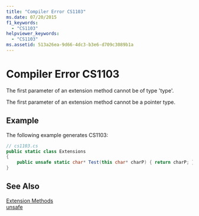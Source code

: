 ```yaml
---
title: "Compiler Error CS1103"
ms.date: 07/20/2015
f1_keywords: 
  - "CS1103"
helpviewer_keywords: 
  - "CS1103"
ms.assetid: 513a26ea-9d66-4dc3-b3e6-d709c3089b1a
---
```

# Compiler Error CS1103
The first parameter of an extension method cannot be of type 'type'.  
  
 The first parameter of an extension method cannot be a pointer type.  
  
## Example  
 The following example generates CS1103:  
  
```csharp  
// cs1103.cs  
public static class Extensions  
{  
    public unsafe static char* Test(this char* charP) { return charP; } // CS1103  
}   
```  
  
## See Also  
 [Extension Methods](../../csharp/programming-guide/classes-and-structs/extension-methods.md)  
 [unsafe](../../csharp/language-reference/keywords/unsafe.md)
